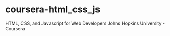 # coursera-html_css_js
 HTML, CSS, and Javascript for Web Developers Johns Hopkins University - Coursera

